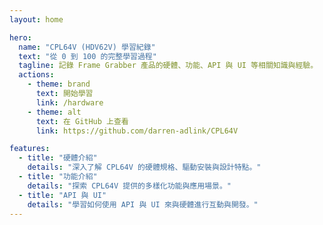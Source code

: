 ```yaml
---
layout: home

hero:
  name: "CPL64V (HDV62V) 學習紀錄"
  text: "從 0 到 100 的完整學習過程"
  tagline: 記錄 Frame Grabber 產品的硬體、功能、API 與 UI 等相關知識與經驗。
  actions:
    - theme: brand
      text: 開始學習
      link: /hardware
    - theme: alt
      text: 在 GitHub 上查看
      link: https://github.com/darren-adlink/CPL64V

features:
  - title: "硬體介紹"
    details: "深入了解 CPL64V 的硬體規格、驅動安裝與設計特點。"
  - title: "功能介紹"
    details: "探索 CPL64V 提供的多樣化功能與應用場景。"
  - title: "API 與 UI"
    details: "學習如何使用 API 與 UI 來與硬體進行互動與開發。"
---
```

